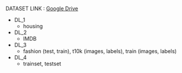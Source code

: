 DATASET LINK : [Google Drive](https://drive.google.com/drive/folders/1YG9DmI2ZlsaruyNmAi2MQyQLhLMwC8vn?usp=share_link)


+ DL_1
  - housing
+ DL_2
  - IMDB
+ DL_3
  - fashion (test, train), t10k (images, labels), train (images, labels)
+ DL_4
    - trainset, testset
